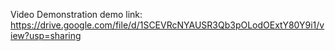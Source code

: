 Video Demonstration
demo link:
https://drive.google.com/file/d/1SCEVRcNYAUSR3Qb3pOLodOExtY80Y9i1/view?usp=sharing
